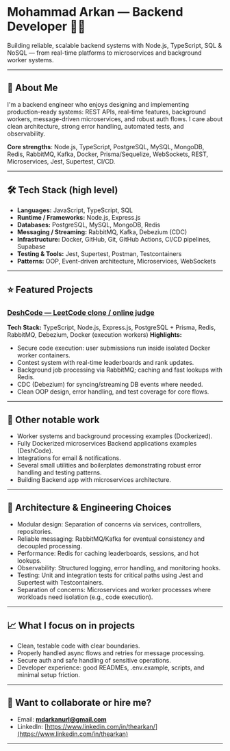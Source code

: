 # Mohammad Arkan — Backend Developer 👨‍💻
Building reliable, scalable backend systems with Node.js, TypeScript, SQL & NoSQL — from real-time platforms to microservices and background worker systems.

---
## 🔭 About Me
I'm a backend engineer who enjoys designing and implementing production-ready systems: REST APIs, real-time features, background workers, message-driven microservices, and robust auth flows. I care about clean architecture, strong error handling, automated tests, and observability.

**Core strengths**: Node.js, TypeScript, PostgreSQL, MySQL, MongoDB, Redis, RabbitMQ, Kafka, Docker, Prisma/Sequelize, WebSockets, REST, Microservices, Jest, Supertest, CI/CD.

---

## 🛠️ Tech Stack (high level)
- **Languages:** JavaScript, TypeScript, SQL
- **Runtime / Frameworks:** Node.js, Express.js
- **Databases:** PostgreSQL, MySQL, MongoDB, Redis
- **Messaging / Streaming:** RabbitMQ, Kafka, Debezium (CDC)
- **Infrastructure:** Docker, GitHub, Git, GitHub Actions, CI/CD pipelines, Supabase
- **Testing & Tools:** Jest, Supertest, Postman, Testcontainers
- **Patterns:** OOP, Event-driven architecture, Microservices, WebSockets

---

## ⭐ Featured Projects

### [DeshCode — LeetCode clone / online judge](https://github.com/mdarkanurl/DeshCode)
**Tech Stack:** TypeScript, Node.js, Express.js, PostgreSQL + Prisma, Redis, RabbitMQ, Debezium, Docker (execution workers)
**Highlights:**
- Secure code execution: user submissions run inside isolated Docker worker containers.
- Contest system with real-time leaderboards and rank updates.
- Background job processing via RabbitMQ; caching and fast lookups with Redis.
- CDC (Debezium) for syncing/streaming DB events where needed.
- Clean OOP design, error handling, and test coverage for core flows.

---

## 📂 Other notable work
- Worker systems and background processing examples (Dockerized).
- Fully Dockerized microservices Backend applications examples (DeshCode).
- Integrations for email & notifications.
- Several small utilities and boilerplates demonstrating robust error handling and testing patterns.
- Building Backend app with microservices architecture.

---

## 🧩 Architecture & Engineering Choices
- Modular design: Separation of concerns via services, controllers, repositories.
- Reliable messaging: RabbitMQ/Kafka for eventual consistency and decoupled processing.
- Performance: Redis for caching leaderboards, sessions, and hot lookups.
- Observability: Structured logging, error handling, and monitoring hooks.
- Testing: Unit and integration tests for critical paths using Jest and Supertest with Testcontainers.
- Separation of concerns: Microservices and worker processes where workloads need isolation (e.g., code execution).

---

## 📈 What I focus on in projects
- Clean, testable code with clear boundaries.
- Properly handled async flows and retries for message processing.
- Secure auth and safe handling of sensitive operations.
- Developer experience: good READMEs, .env.example, scripts, and minimal setup friction.

---

## 🤝 Want to collaborate or hire me?
- Email: **mdarkanurl@gmail.com**
- LinkedIn: [https://www.linkedin.com/in/thearkan/](https://www.linkedin.com/in/thearkan)

---
